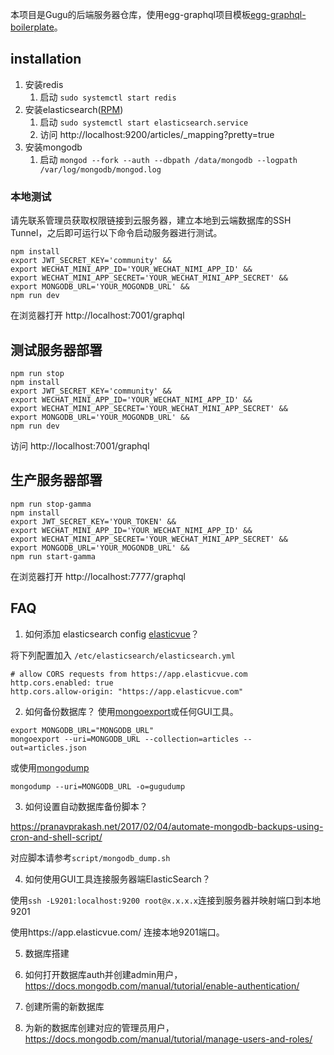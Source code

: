 本项目是Gugu的后端服务器仓库，使用egg-graphql项目模板[egg-graphql-boilerplate](https://github.com/freebyron/egg-graphql-boilerplate)。

## installation
1. 安装redis
   1. 启动 `sudo systemctl start redis`
2. 安装elasticsearch([RPM](https://github.com/zhangqi444/gugu-backend.git))
   1. 启动 `sudo systemctl start elasticsearch.service`
   2. 访问 http://localhost:9200/articles/_mapping?pretty=true
3. 安装mongodb
   1. 启动 `mongod --fork --auth --dbpath /data/mongodb --logpath /var/log/mongodb/mongod.log`

### 本地测试
请先联系管理员获取权限链接到云服务器，建立本地到云端数据库的SSH Tunnel，之后即可运行以下命令启动服务器进行测试。
```shell
npm install 
export JWT_SECRET_KEY='community' &&
export WECHAT_MINI_APP_ID='YOUR_WECHAT_NIMI_APP_ID' &&
export WECHAT_MINI_APP_SECRET='YOUR_WECHAT_MINI_APP_SECRET' &&
export MONGODB_URL='YOUR_MOGONDB_URL' &&
npm run dev
```

在浏览器打开 http://localhost:7001/graphql

## 测试服务器部署
```shell
npm run stop
npm install 
export JWT_SECRET_KEY='community' &&
export WECHAT_MINI_APP_ID='YOUR_WECHAT_NIMI_APP_ID' &&
export WECHAT_MINI_APP_SECRET='YOUR_WECHAT_MINI_APP_SECRET' &&
export MONGODB_URL='YOUR_MOGONDB_URL' &&
npm run dev
```
访问 http://localhost:7001/graphql

## 生产服务器部署
```shell
npm run stop-gamma
npm install 
export JWT_SECRET_KEY='YOUR_TOKEN' &&
export WECHAT_MINI_APP_ID='YOUR_WECHAT_NIMI_APP_ID' &&
export WECHAT_MINI_APP_SECRET='YOUR_WECHAT_MINI_APP_SECRET' &&
export MONGODB_URL='YOUR_MOGONDB_URL' &&
npm run start-gamma
```

在浏览器打开 http://localhost:7777/graphql

## FAQ
1. 如何添加 elasticsearch config [elasticvue](https://app.elasticvue.com/setup)？

将下列配置加入 `/etc/elasticsearch/elasticsearch.yml`
``` 
# allow CORS requests from https://app.elasticvue.com
http.cors.enabled: true
http.cors.allow-origin: "https://app.elasticvue.com"
```

2. 如何备份数据库？
使用[mongoexport](https://docs.mongodb.com/database-tools/mongoexport/)或任何GUI工具。
```
export MONGODB_URL="MONGODB_URL"
mongoexport --uri=MONGODB_URL --collection=articles --out=articles.json
```
或使用[mongodump](https://docs.mongodb.com/database-tools/mongorestore/)
```
mongodump --uri=MONGODB_URL -o=gugudump
```

3. 如何设置自动数据库备份脚本？

https://pranavprakash.net/2017/02/04/automate-mongodb-backups-using-cron-and-shell-script/

对应脚本请参考`script/mongodb_dump.sh`

4. 如何使用GUI工具连接服务器端ElasticSearch？

使用`ssh -L9201:localhost:9200 root@x.x.x.x`连接到服务器并映射端口到本地9201

使用https://app.elasticvue.com/ 连接本地9201端口。

5. 数据库搭建

  1. 如何打开数据库auth并创建admin用户，https://docs.mongodb.com/manual/tutorial/enable-authentication/
  2. 创建所需的新数据库
  3. 为新的数据库创建对应的管理员用户，https://docs.mongodb.com/manual/tutorial/manage-users-and-roles/